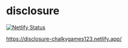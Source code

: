 # disclosure

[![Netlify Status](https://api.netlify.com/api/v1/badges/2fea87b8-fcd5-4caf-9961-5da1224efb46/deploy-status)](https://app.netlify.com/sites/wonderful-jennings-da0aef/deploys)

https://disclosure-chalkygames123.netlify.app/
